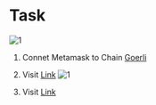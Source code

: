 
<p align="center">
  <h1>Task</h1>
</p>


![1](https://github.com/blockReal/Task-Testnet/assets/96944994/78cc8045-fb85-45e2-8f60-2790d25d46af)



1. Connet Metamask to Chain <a href="https://chainlist.org/chain/5">Goerli</a>
2. Visit <a href="https://scroll.io/portal">Link</a>
![1](https://github.com/blockReal/Task-Testnet/assets/96944994/dbf4e438-96c2-4755-b245-cf70da35a38a)

3. Visit <a href="https://remix.ethereum.org/">Link</a>


